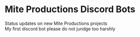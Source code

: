 # Mite Productions Discord Bots

Status updates on new Mite Productions projects  
My first discord bot please do not jundge too harshly  
